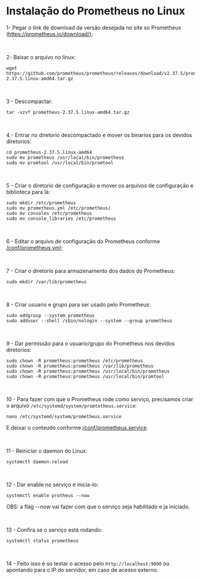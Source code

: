 # Instalação do Prometheus no Linux

1- Pegar o link de download da versão desejada no site so Prometheus (https://prometheus.io/download/);

<br/>

2- Baixar o arquivo no linux:

```
wget https://github.com/prometheus/prometheus/releases/download/v2.37.5/prometheus-2.37.5.linux-amd64.tar.gz
```

<br/>

3 - Descompactar:
```
tar -xzvf prometheus-2.37.5.linux-amd64.tar.gz
```

<br/>

4 - Entrar no diretorio descompactado e mover os binarios para os devidos diretorios:
```
cd prometheus-2.37.5.linux-amd64
sudo mv prometheus /usr/local/bin/prometheus
sudo mv promtool /usr/local/bin/promtool
```

<br/>

5 - Criar o diretorio de configuração e mover os arquivos de configuração e biblioteca para lá:
```
sudo mkdir /etc/prometheus
sudo mv prometheus.yml /etc/prometheus/
sudo mv consoles /etc/prometheus
sudo mv console_libraries /etc/prometheus
```

<br/>

6 - Editar o arquivo de configuração do Prometheus conforme [/conf/prometheus.yml](/conf/prometheus.yml);

<br/>

7 - Criar o diretorio para armazenamento dos dados do Prometheus:
```
sudo mkdir /var/lib/prometheus
```

<br/>

8 - Criar usuario e grupo para ser usado pelo Prometheus:
```
sudo addgroup --system prometheus
sudo adduser --shell /sbin/nologin --system --group prometheus
```

<br>

9 - Dar permissão para o usuario/grupo do Prometheus nos devidos diretorios:
```
sudo chown -R prometheus:prometheus /etc/prometheus
sudo chown -R prometheus:prometheus /var/lib/prometheus
sudo chown -R prometheus:prometheus /usr/local/bin/prometheus
sudo chown -R prometheus:prometheus /usr/local/bin/promtool
```

<br/>

10 - Para fazer com que o Prometheus rode como serviço, precisamos criar o arquivo `/etc/systemd/system/promtetheus.service`:
```
nano /etc/systemd/system/prometheus.service
```

E deixar o conteudo conforme [/conf/prometheus.service](/conf/prometheus.service).

<br/>

11 - Reiniciar o daemon do Linux:
```
systemctl daemon-reload
```

<br>


12 - Dar enable no serviço e inicia-lo:
```
systemctl enable protheus --now
```
OBS: a flag --now vai fazer com que o serviço seja habilitado e ja iniciado.

<br>

13 - Confira se o serviço está rodando:
```
systemctl status prometheus
```

<br>

14 - Feito isso é so testar o acesso pelo `http://localhost:9090` ou apontando para o IP do servidor, em caso de acesso externo. 
